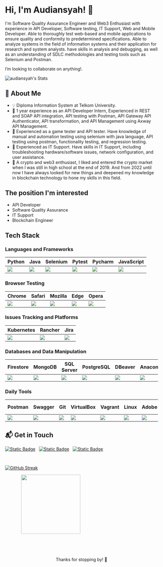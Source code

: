 # Hi, I'm Audiansyah! 👋

I'm Software Quality Assurance Engineer and Web3 Enthusiast with experience in API Developer, Software testing, IT Support, Web and Mobile Developer. Able to thoroughly test web-based and mobile applications to ensure quality and conformity to predetermined specifications. Able to analyze systems in the field of information systems and their application for research and system analysts. have skills in analysis and debugging, as well as an understanding of SDLC methodologies and testing tools such as Selenium and Postman.

 I’m looking to collaborate on anything!.

![audiansyah's Stats](https://github-readme-stats.vercel.app/api?username=audiansyah&theme=vue-dark&show_icons=true&hide_border=true&count_private=true)


## 🚀 About Me

- 💡 Diploma Information System at Telkom University.
- 📌 1 year experience as an API Developer Intern, Experienced in REST and SOAP API integration, API testing with Postman, API Gateway API Authenticator, API transformation, and API Management using Axway API Management.
- 📌 Experienced as a game tester and API tester. Have knowledge of manual and automation testing using selenium with java language, API testing using postman, functionality testing, and regression testing.
- 📌 Experienced as IT Support. Have skills in IT Support, including troubleshooting hardware/software issues, network configuration, and user assistance.
- 📌 A crypto and web3 enthusiast, I liked and entered the crypto market when I was still in high school at the end of 2019. And from 2022 until now I have always looked for new things and deepened my knowledge in blockchain technology to hone my skills in this field.

## The position I'm interested
- API Developer
- Software Quality Assurance
- IT Support
- Blockchain Engineer


## Tech Stack
<!-- [![My Skills](https://skillicons.dev/icons?i=py,selenium,firebase,gcp,azure,aws,kubernetes,postgres,linux,redhat,debian,ubuntu,bash,vim,jenkins,githubactions,github,git,docker,pycharm,vscode,postman,apple,androidstudio,windows,xd,stackoverflow,sklearn&perline=14)](https://skillicons.dev) -->

### Languages and Frameworks
| Python | Java | Selenium | Pytest | Pycharm | JavaScript
|----------|----------|----------|----------|----------|----------|
| <img src='https://cdn.jsdelivr.net/gh/devicons/devicon@latest/icons/python/python-original.svg'> | <img src='https://cdn.jsdelivr.net/gh/devicons/devicon@latest/icons/java/java-original.svg'> | <img src='https://cdn.jsdelivr.net/gh/devicons/devicon@latest/icons/selenium/selenium-original.svg'> | <img src='https://cdn.jsdelivr.net/gh/devicons/devicon@latest/icons/pytest/pytest-original.svg'> | <img src='https://cdn.jsdelivr.net/gh/devicons/devicon@latest/icons/pycharm/pycharm-original.svg'> | <img src='https://cdn.jsdelivr.net/gh/devicons/devicon@latest/icons/javascript/javascript-original.svg'> |

### Browser Testing
| Chrome | Safari | Mozilla | Edge | Opera | 
|----------|----------|----------|----------|----------|
| <img src='https://cdn.jsdelivr.net/gh/devicons/devicon@latest/icons/chrome/chrome-original-wordmark.svg'> | <img src='https://cdn.jsdelivr.net/gh/devicons/devicon@latest/icons/safari/safari-original-wordmark.svg'> | <img src='https://cdn.jsdelivr.net/gh/devicons/devicon@latest/icons/firefox/firefox-original-wordmark.svg'> | <img src='https://cdn.jsdelivr.net/gh/devicons/devicon@latest/icons/ie10/ie10-original.svg'> | <img src='https://cdn.jsdelivr.net/gh/devicons/devicon@latest/icons/opera/opera-original-wordmark.svg'> |

### Issues Tracking and Platforms
| Kubernetes | Rancher | Jira |
|----------|----------|----------|
| <img src='https://cdn.jsdelivr.net/gh/devicons/devicon@latest/icons/kubernetes/kubernetes-original-wordmark.svg'> | <img src='https://cdn.jsdelivr.net/gh/devicons/devicon@latest/icons/rancher/rancher-original-wordmark.svg'> | <img src='https://cdn.jsdelivr.net/gh/devicons/devicon@latest/icons/jira/jira-original-wordmark.svg'> | 

### Databases and Data Manipulation
| Firestore | MongoDB | SQL Server | PostgreSQL | DBeaver | Anaconda | Jupyter | Kaggle |
|----------|----------|----------|----------|----------|----------|----------|----------|
| <img src='https://cdn.jsdelivr.net/gh/devicons/devicon@latest/icons/firebase/firebase-original.svg'> | <img src='https://cdn.jsdelivr.net/gh/devicons/devicon@latest/icons/mongodb/mongodb-original.svg'> | <img src='https://cdn.jsdelivr.net/gh/devicons/devicon@latest/icons/sqldeveloper/sqldeveloper-original.svg'> | <img src='https://cdn.jsdelivr.net/gh/devicons/devicon@latest/icons/postgresql/postgresql-original.svg'> | <img src='https://cdn.jsdelivr.net/gh/devicons/devicon@latest/icons/dbeaver/dbeaver-original.svg'> | <img src='https://cdn.jsdelivr.net/gh/devicons/devicon@latest/icons/anaconda/anaconda-original-wordmark.svg'> | <img src='https://cdn.jsdelivr.net/gh/devicons/devicon@latest/icons/jupyter/jupyter-original-wordmark.svg'> | <img src='https://cdn.jsdelivr.net/gh/devicons/devicon@latest/icons/kaggle/kaggle-original-wordmark.svg'> |  

### Daily Tools
| Postman | Swagger | Git | VirtualBox | Vagrant | Linux | Adobe | macOS & iOS | Docker | GitHub | 
|----------|----------|----------|----------|----------|----------|----------|----------|----------|----------|
| <img src='https://cdn.jsdelivr.net/gh/devicons/devicon@latest/icons/postman/postman-original-wordmark.svg'> | <img src='https://cdn.jsdelivr.net/gh/devicons/devicon@latest/icons/swagger/swagger-original-wordmark.svg'> | <img src='https://cdn.jsdelivr.net/gh/devicons/devicon@latest/icons/git/git-original-wordmark.svg'> | <img src='https://cdn.jsdelivr.net/gh/devicons/devicon@latest/icons/oracle/oracle-original.svg'> | <img src='https://cdn.jsdelivr.net/gh/devicons/devicon@latest/icons/vagrant/vagrant-original-wordmark.svg'> | <img src='https://cdn.jsdelivr.net/gh/devicons/devicon@latest/icons/linux/linux-original.svg'> | <img src='https://cdn.jsdelivr.net/gh/devicons/devicon@latest/icons/xd/xd-original.svg'> | <img src='https://cdn.jsdelivr.net/gh/devicons/devicon@latest/icons/apple/apple-original.svg'> | <img src='https://cdn.jsdelivr.net/gh/devicons/devicon@latest/icons/docker/docker-original-wordmark.svg'> | <img src='https://cdn.jsdelivr.net/gh/devicons/devicon@latest/icons/github/github-original-wordmark.svg'> | 


## 📬 Get in Touch
<!--
- Connect with me on [LinkedIn](https://www.linkedin.com/in/audiansyahms/)  -->
<!--
- ![Static Badge](https://img.shields.io/badge/Audiansyah%20Muhamad%20Syawalhan-eMail-red?link=mailto%3msaudiansyah%40gmail.com)  
- ![Static Badge](https://img.shields.io/badge/audiansyahms-LinkedIn-blue?link=https%3A%2F%2Fwww.linkedin.com%2Fin%2audiansyahms%2F) -->

<p align="left">
<a href="https://www.linkedin.com/in/audiansyahms/">
  <img alt="Static Badge" src="https://img.shields.io/badge/LinkedIn-0077B5?style=for-the-badge&logo=linkedin&logoColor=white"></a> &nbsp;
<a href="mailto:msaudiansyah@gmail.com">
  <img alt="Static Badge" src="https://img.shields.io/badge/Gmail-D14836?style=for-the-badge&logo=gmail&logoColor=white"></a> &nbsp;
<a href="https://t.me/License29">
  <img alt="Static Badge" src="https://img.shields.io/badge/Telegram-2CA5E0?style=for-the-badge&logo=telegram&logoColor=white"></a> &nbsp;
</p>

&nbsp;

<!-- ![Top Langs](https://github-readme-stats.vercel.app/api/top-langs/?username=audiansyah&layout=compact) -->
<!--
<a href="https://github.com/anuraghazra/github-readme-stats">
  <img height=200 align="center" src="https://github-readme-stats.vercel.app/api?username=audiansyah&theme=vue-dark&show_icons=true&hide_border=true&count_private=true&include_all_commits=true" />
</a> -->
<!--
[![GitHub Streak](https://streak-stats.demolab.com?user=audiansyah&theme=vue-dark&hide_border=true&card_width=900)](https://git.io/streak-stats) -->

[![GitHub Streak](https://streak-stats.demolab.com?user=audiansyah&theme=vue-dark&hide_border=true)](https://git.io/streak-stats)
&nbsp;

&emsp;&emsp;&emsp;&ensp; <a href="https://github.com/anuraghazra/convoychat">
  <img height=195 align="center" src="https://github-readme-stats.vercel.app/api/top-langs?username=audiansyah&layout=compact&langs_count=8&card_width=350&theme=vue-dark&hide_border=true" />
</a>

&nbsp;

&nbsp;
&nbsp;
<p align="center">
Thanks for stopping by! 🚀
</p>

